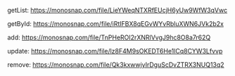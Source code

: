 getList: https://monosnap.com/file/LieYWeqNTXRfEUcjH6yUw9WfW3qVwc

getById: https://monosnap.com/file/iRtIFBX8qEGvWYvRbluXWN6JVk2b2x

add: https://monosnap.com/file/TnPHeROI2rXNRlVvgJ9hc8O8a7r62Q

update: https://monosnap.com/file/lz8F4M9sOKEDT6He1lCq8CYW3Lfvvp

remove: https://monosnap.com/file/Qk3kxwwjyIrDguScDvZTRX3NUQ13q2
